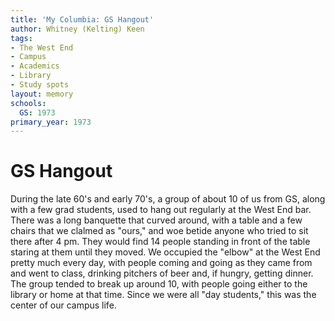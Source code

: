```yaml
---
title: 'My Columbia: GS Hangout'
author: Whitney (Kelting) Keen
tags:
- The West End
- Campus
- Academics
- Library
- Study spots
layout: memory
schools:
  GS: 1973
primary_year: 1973
---
```

# GS Hangout

During the late 60's and early 70's, a group of about 10 of us from GS, along with a few grad students, used to hang out regularly at the West End bar. There was a long banquette that curved around, with a table and a few chairs that we clalmed as "ours," and woe betide anyone who tried to sit there after 4 pm.  They would find 14 people standing in front of the table staring at them until they moved.  We occupied the "elbow" at the West End pretty much every day, with people coming and going as they came from and went to class, drinking pitchers of beer and, if hungry, getting dinner. The group tended to break up around 10, with people going either to the library or home at that time. Since we were all "day students," this was the center of our campus life.
